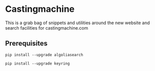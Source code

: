 # Castingmachine

This is a grab bag of snippets and utilities around the new website
and search facilities for castingmachine.com

## Prerequisites
    pip install --upgrade algoliasearch

    pip install --upgrade keyring
